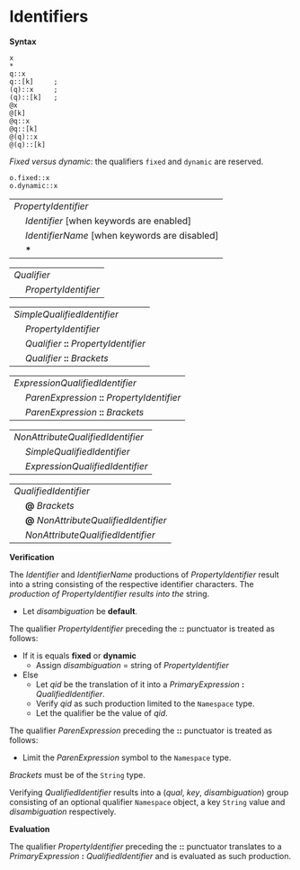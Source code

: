# Identifiers

**Syntax**

```
x
*
q::x
q::[k]     ;
(q)::x     ;
(q)::[k]   ;
@x
@[k]
@q::x
@q::[k]
@(q)::x
@(q)::[k]
```

*Fixed versus dynamic*: the qualifiers `fixed` and `dynamic` are reserved.

```
o.fixed::x
o.dynamic::x
```

<table>
    <tr>
        <td colspan="2"><i>PropertyIdentifier</i></td>
    </tr>
    <tr>
        <td>&nbsp;</td><td><i>Identifier</i> [when keywords are enabled]</td>
    </tr>
    <tr>
        <td>&nbsp;</td><td><i>IdentifierName</i> [when keywords are disabled]</td>
    </tr>
    <tr>
        <td>&nbsp;</td><td><b>*</b></td>
    </tr>
</table>

<table>
    <tr>
        <td colspan="2"><i>Qualifier</i></td>
    </tr>
    <tr>
        <td>&nbsp;</td><td><i>PropertyIdentifier</i></td>
    </tr>
</table>

<table>
    <tr>
        <td colspan="2"><i>SimpleQualifiedIdentifier</i></td>
    </tr>
    <tr>
        <td>&nbsp;</td><td><i>PropertyIdentifier</i></td>
    </tr>
    <tr>
        <td>&nbsp;</td><td><i>Qualifier</i> <b>::</b> <i>PropertyIdentifier</i></td>
    </tr>
    <tr>
        <td>&nbsp;</td><td><i>Qualifier</i> <b>::</b> <i>Brackets</i></td>
    </tr>
</table>

<table>
    <tr>
        <td colspan="2"><i>ExpressionQualifiedIdentifier</i></td>
    </tr>
    <tr>
        <td>&nbsp;</td><td><i>ParenExpression</i> <b>::</b> <i>PropertyIdentifier</i></td>
    </tr>
    <tr>
        <td>&nbsp;</td><td><i>ParenExpression</i> <b>::</b> <i>Brackets</i></td>
    </tr>
</table>

<table>
    <tr>
        <td colspan="2"><i>NonAttributeQualifiedIdentifier</i></td>
    </tr>
    <tr>
        <td>&nbsp;</td><td><i>SimpleQualifiedIdentifier</i></td>
    </tr>
    <tr>
        <td>&nbsp;</td><td><i>ExpressionQualifiedIdentifier</i></td>
    </tr>
</table>

<table>
    <tr>
        <td colspan="2"><i>QualifiedIdentifier</i></td>
    </tr>
    <tr>
        <td>&nbsp;</td><td><b>@</b> <i>Brackets</i></td>
    </tr>
    <tr>
        <td>&nbsp;</td><td><b>@</b> <i>NonAttributeQualifiedIdentifier</i></td>
    </tr>
    <tr>
        <td>&nbsp;</td><td><i>NonAttributeQualifiedIdentifier</i></td>
    </tr>
</table>

**Verification**

The *Identifier* and *IdentifierName* productions of *PropertyIdentifier* result into a string consisting of the respective identifier characters. The <b>*</b> production of *PropertyIdentifier* results into the <b>*</b> string.

* Let *disambiguation* be **default**.

The qualifier *PropertyIdentifier* preceding the <b>::</b> punctuator is treated as follows:

* If it is equals **fixed** or **dynamic**
  * Assign *disambiguation* = string of *PropertyIdentifier*
* Else
  * Let *qid* be the translation of it into a *PrimaryExpression* **:** *QualifiedIdentifier*.
  * Verify *qid* as such production limited to the `Namespace` type.
  * Let the qualifier be the value of *qid*.

The qualifier *ParenExpression* preceding the <b>::</b> punctuator is treated as follows:

* Limit the *ParenExpression* symbol to the `Namespace` type.

*Brackets* must be of the `String` type.

Verifying *QualifiedIdentifier* results into a (*qual*, *key*, *disambiguation*) group consisting of an optional qualifier `Namespace` object, a key `String` value and *disambiguation* respectively.

**Evaluation**

The qualifier *PropertyIdentifier* preceding the <b>::</b> punctuator translates to a *PrimaryExpression* **:** *QualifiedIdentifier* and is evaluated as such production.